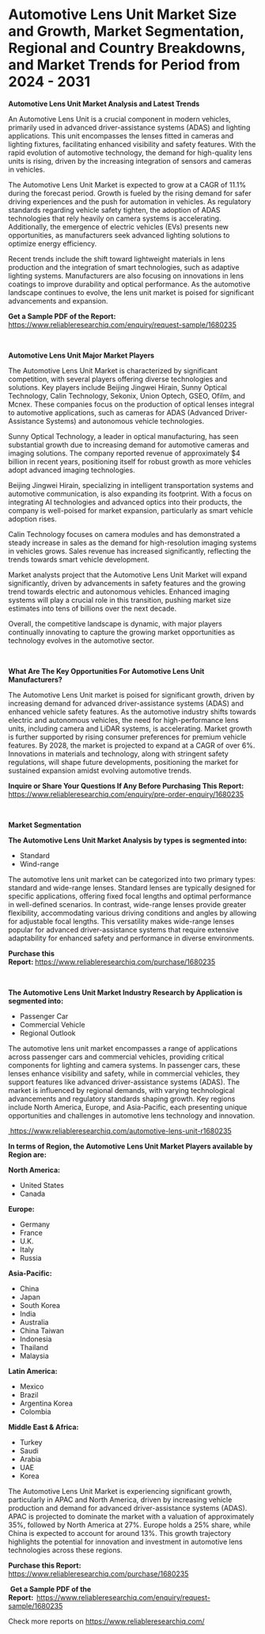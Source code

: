 <p><h1>Automotive Lens Unit Market Size and Growth, Market Segmentation, Regional and Country Breakdowns, and Market Trends for Period from 2024 -  2031</h1></p><p><strong>Automotive Lens Unit Market Analysis and Latest Trends</strong></p>
<p><p>An Automotive Lens Unit is a crucial component in modern vehicles, primarily used in advanced driver-assistance systems (ADAS) and lighting applications. This unit encompasses the lenses fitted in cameras and lighting fixtures, facilitating enhanced visibility and safety features. With the rapid evolution of automotive technology, the demand for high-quality lens units is rising, driven by the increasing integration of sensors and cameras in vehicles.</p><p>The Automotive Lens Unit Market is expected to grow at a CAGR of 11.1% during the forecast period. Growth is fueled by the rising demand for safer driving experiences and the push for automation in vehicles. As regulatory standards regarding vehicle safety tighten, the adoption of ADAS technologies that rely heavily on camera systems is accelerating. Additionally, the emergence of electric vehicles (EVs) presents new opportunities, as manufacturers seek advanced lighting solutions to optimize energy efficiency.</p><p>Recent trends include the shift toward lightweight materials in lens production and the integration of smart technologies, such as adaptive lighting systems. Manufacturers are also focusing on innovations in lens coatings to improve durability and optical performance. As the automotive landscape continues to evolve, the lens unit market is poised for significant advancements and expansion.</p></p>
<p><strong>Get a Sample PDF of the Report:&nbsp;</strong> <a href="https://www.reliableresearchiq.com/enquiry/request-sample/1680235?utm_campaign=973&utm_medium=2&utm_source=Github&utm_content=ia&utm_term=28122024&utm_id=automotive-lens-unit">https://www.reliableresearchiq.com/enquiry/request-sample/1680235</a></p>
<p>&nbsp;</p>
<p><strong>Automotive Lens Unit Major Market Players</strong></p>
<p><p>The Automotive Lens Unit Market is characterized by significant competition, with several players offering diverse technologies and solutions. Key players include Beijing Jingwei Hirain, Sunny Optical Technology, Calin Technology, Sekonix, Union Optech, GSEO, Ofilm, and Mcnex. These companies focus on the production of optical lenses integral to automotive applications, such as cameras for ADAS (Advanced Driver-Assistance Systems) and autonomous vehicle technologies.</p><p>Sunny Optical Technology, a leader in optical manufacturing, has seen substantial growth due to increasing demand for automotive cameras and imaging solutions. The company reported revenue of approximately $4 billion in recent years, positioning itself for robust growth as more vehicles adopt advanced imaging technologies.</p><p>Beijing Jingwei Hirain, specializing in intelligent transportation systems and automotive communication, is also expanding its footprint. With a focus on integrating AI technologies and advanced optics into their products, the company is well-poised for market expansion, particularly as smart vehicle adoption rises.</p><p>Calin Technology focuses on camera modules and has demonstrated a steady increase in sales as the demand for high-resolution imaging systems in vehicles grows. Sales revenue has increased significantly, reflecting the trends towards smart vehicle development.</p><p>Market analysts project that the Automotive Lens Unit Market will expand significantly, driven by advancements in safety features and the growing trend towards electric and autonomous vehicles. Enhanced imaging systems will play a crucial role in this transition, pushing market size estimates into tens of billions over the next decade.</p><p>Overall, the competitive landscape is dynamic, with major players continually innovating to capture the growing market opportunities as technology evolves in the automotive sector.</p></p>
<p>&nbsp;</p>
<p><strong>What Are The Key Opportunities For Automotive Lens Unit Manufacturers?</strong></p>
<p><p>The Automotive Lens Unit market is poised for significant growth, driven by increasing demand for advanced driver-assistance systems (ADAS) and enhanced vehicle safety features. As the automotive industry shifts towards electric and autonomous vehicles, the need for high-performance lens units, including camera and LiDAR systems, is accelerating. Market growth is further supported by rising consumer preferences for premium vehicle features. By 2028, the market is projected to expand at a CAGR of over 6%. Innovations in materials and technology, along with stringent safety regulations, will shape future developments, positioning the market for sustained expansion amidst evolving automotive trends.</p></p>
<p><strong>Inquire or Share Your Questions If Any Before Purchasing This Report:</strong> <a href="https://www.reliableresearchiq.com/enquiry/pre-order-enquiry/1680235?utm_campaign=973&utm_medium=2&utm_source=Github&utm_content=ia&utm_term=28122024&utm_id=automotive-lens-unit">https://www.reliableresearchiq.com/enquiry/pre-order-enquiry/1680235</a></p>
<p>&nbsp;</p>
<p><strong>Market Segmentation</strong></p>
<p><strong>The Automotive Lens Unit Market Analysis by types is segmented into:</strong></p>
<p><ul><li>Standard</li><li>Wind-range</li></ul></p>
<p><p>The automotive lens unit market can be categorized into two primary types: standard and wide-range lenses. Standard lenses are typically designed for specific applications, offering fixed focal lengths and optimal performance in well-defined scenarios. In contrast, wide-range lenses provide greater flexibility, accommodating various driving conditions and angles by allowing for adjustable focal lengths. This versatility makes wide-range lenses popular for advanced driver-assistance systems that require extensive adaptability for enhanced safety and performance in diverse environments.</p></p>
<p><strong>Purchase this Report:&nbsp;</strong><a href="https://www.reliableresearchiq.com/purchase/1680235?utm_campaign=973&utm_medium=2&utm_source=Github&utm_content=ia&utm_term=28122024&utm_id=automotive-lens-unit">https://www.reliableresearchiq.com/purchase/1680235</a></p>
<p>&nbsp;</p>
<p><strong>The Automotive Lens Unit Market Industry Research by Application is segmented into:</strong></p>
<p><ul><li>Passenger Car</li><li>Commercial Vehicle</li><li>Regional Outlook</li></ul></p>
<p><p>The automotive lens unit market encompasses a range of applications across passenger cars and commercial vehicles, providing critical components for lighting and camera systems. In passenger cars, these lenses enhance visibility and safety, while in commercial vehicles, they support features like advanced driver-assistance systems (ADAS). The market is influenced by regional demands, with varying technological advancements and regulatory standards shaping growth. Key regions include North America, Europe, and Asia-Pacific, each presenting unique opportunities and challenges in automotive lens technology and innovation.</p></p>
<p><a href="https://www.reliableresearchiq.com/automotive-lens-unit-r1680235?utm_campaign=973&utm_medium=2&utm_source=Github&utm_content=ia&utm_term=28122024&utm_id=automotive-lens-unit">&nbsp;https://www.reliableresearchiq.com/automotive-lens-unit-r1680235</a></p>
<p><strong>In terms of Region, the Automotive Lens Unit Market Players available by Region are:</strong></p>
<p>
    <p> <strong> North America: </strong>
        <ul>
            <li>United States</li>
            <li>Canada</li>
        </ul>
        </p> 
    <p> <strong> Europe: </strong>
        <ul>
            <li>Germany</li>
            <li>France</li>
            <li>U.K.</li>
            <li>Italy</li>
            <li>Russia</li>
        </ul>
        </p> 
    <p> <strong> Asia-Pacific: </strong>
        <ul>
            <li>China</li>
            <li>Japan</li>
            <li>South Korea</li>
            <li>India</li>
            <li>Australia</li>
            <li>China Taiwan</li>
            <li>Indonesia</li>
            <li>Thailand</li>
            <li>Malaysia</li>
        </ul>
        </p> 
    <p> <strong> Latin America: </strong>
        <ul>
            <li>Mexico</li>
            <li>Brazil</li>
            <li>Argentina Korea</li>
            <li>Colombia</li>
        </ul>
        </p> 
    <p> <strong> Middle East & Africa: </strong>
        <ul>
            <li>Turkey</li>
            <li>Saudi</li>
            <li>Arabia</li>
            <li>UAE</li>
            <li>Korea</li>
        </ul>
    </p>
    </p>
<p><p>The Automotive Lens Unit Market is experiencing significant growth, particularly in APAC and North America, driven by increasing vehicle production and demand for advanced driver-assistance systems (ADAS). APAC is projected to dominate the market with a valuation of approximately 35%, followed by North America at 27%. Europe holds a 25% share, while China is expected to account for around 13%. This growth trajectory highlights the potential for innovation and investment in automotive lens technologies across these regions.</p></p>
<p><strong>Purchase this Report: </strong><a href="https://www.reliableresearchiq.com/purchase/1680235?utm_campaign=973&utm_medium=2&utm_source=Github&utm_content=ia&utm_term=28122024&utm_id=automotive-lens-unit">https://www.reliableresearchiq.com/purchase/1680235</a></p>
<p>&nbsp;<strong>Get a Sample PDF of the Report:&nbsp;&nbsp;</strong><a href="https://www.reliableresearchiq.com/enquiry/request-sample/1680235?utm_campaign=973&utm_medium=2&utm_source=Github&utm_content=ia&utm_term=28122024&utm_id=automotive-lens-unit">https://www.reliableresearchiq.com/enquiry/request-sample/1680235</a></p>
<p><strong></strong></p>
<p>Check more reports on <a href="https://www.reliableresearchiq.com/?utm_campaign=973&utm_medium=2&utm_source=Github&utm_content=ia&utm_term=28122024&utm_id=automotive-lens-unit">https://www.reliableresearchiq.com/</a></p>